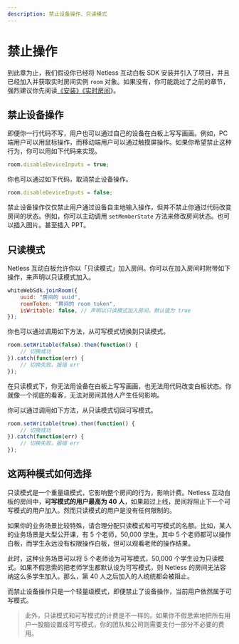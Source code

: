 ```yaml
---
description: 禁止设备操作、只读模式
---
```


# 禁止操作

到此章为止，我们假设你已经将 Netless 互动白板 SDK 安装并引入了项目，并且已经加入并获取实时房间实例 `room` 对象。如果没有，你可能跳过了之前的章节，强烈建议你先阅读[《安装》](https://developer.netless.group/javascript/installation)[《实时房间](https://developer.netless.group/javascript/realtime-room)》。

## 禁止设备操作

即便你一行代码不写，用户也可以通过自己的设备在白板上写写画画。例如，PC 端用户可以用鼠标操作，而移动端用户可以通过触摸屏操作。如果你希望禁止这种行为，你可以用如下代码来实现。

```javascript
room.disableDeviceInputs = true;
```

你也可以通过如下代码，取消禁止设备操作。

```javascript
room.disableDeviceInputs = false;
```

禁止设备操作仅仅禁止用户通过设备自主地输入操作，但并不禁止你通过代码改变房间的状态。例如，你可以主动调用 `setMemberState` 方法来修改房间状态。也可以插入图片。甚至插入 PPT。

## 只读模式

Netless 互动白板允许你以「只读模式」加入房间。你可以在加入房间时附带如下操作，来声明以只读模式加入。

```javascript
whiteWebSdk.joinRoom({
    uuid: "房间的 uuid",
    roomToken: "房间的 room token",
    isWritable: false, // 声明以只读模式加入房间，默认值为 true
});
```

你也可以通过调用如下方法，从可写模式切换到只读模式。

```javascript
room.setWritable(false).then(function() {
    // 切换成功
}).catch(function(err) {
    // 切换失败，报错 err
});
```

在只读模式下，你无法用设备在白板上写写画画，也无法用代码改变白板状态。你就像一个彻底的看客，无法对房间其他人产生任何影响。

你可以通过调用如下方法，从只读模式切回可写模式。

```javascript
room.setWritable(true).then(function() {
    // 切换成功
}).catch(function(err) {
    // 切换失败，报错 err
});
```

## 这两种模式如何选择

只读模式是一个重量级模式，它影响整个房间的行为，影响计费。Netless 互动白板的房间中，**可写模式的用户最高为 40 人**，如果超过上线，房间将阻止下一个可写模式的用户加入。然而只读模式的用户是没有任何限制的。

如果你的业务场景比较特殊，请合理分配只读模式和可写模式的名额。比如，某人的业务场景是大型公开课，有 5 个老师，50,000 学生。其中 5 个老师都可以操作白板，而学生永远没有权限操作白板，但可以观看老师的操作结果。

此时，这种业务场景可以将 5 个老师设为可写模式，50,000 个学生设为只读模式。如果不假思索的把老师学生都默认设为可写模式，则 Netless 的房间无法容纳这么多学生加入。那么，第 40 人之后加入的人统统都会被阻止。

而禁止设备操作只是一个轻量级模式，即便禁止了设备操作，当前用户依然属于可写模式。

> 此外，只读模式和可写模式的计费是不一样的。如果你不假思索地把所有用户一股脑设置成可写模式，你的团队和公司则需要支付一部分不必要的费用。

